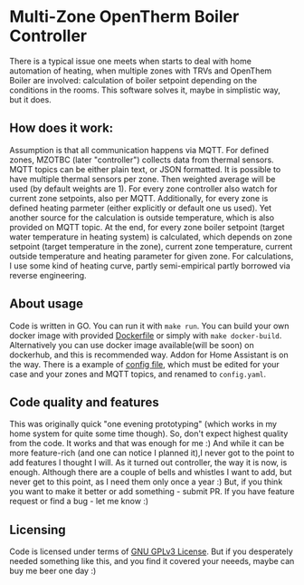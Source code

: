 # Multi-Zone OpenTherm Boiler Controller

There is a typical issue one meets when starts to deal with home automation of heating, 
when multiple zones with TRVs and OpenThem Boiler are involved: calculation of boiler setpoint 
depending on the conditions in the rooms. This software solves it, maybe in simplistic way, 
but it does.

## How does it work:
Assumption is that all communication happens via MQTT. For defined zones, MZOTBC (later "controller")
collects data  from thermal sensors. MQTT topics can be either plain text, or JSON formatted.
It is possible to have multiple thermal sensors per zone. Then weighted average will be used 
(by default weights are 1). For every zone controller also watch for current zone setpoints, also per MQTT.
Additionally, for every zone is defined heating parmeter (either explicitly or default one us used).
Yet another source for the calculation is outside temperature, which is also provided on MQTT topic.
At the end, for every zone boiler setpoint (target water temperature in heating system) is calculated, 
which depends on zone setpoint (target temperature in the zone), current zone temperature, current 
outside temperature and heating parameter for given zone. For calculations, I use some kind of heating curve,
partly semi-empirical partly borrowed via reverse engineering.

## About usage
Code is written in GO. You can run it with `make run`.
You can build your own docker image with provided [Dockerfile](./Dockerfile) or simply with `make docker-build`.
Alternatively you can use docker image available(will be soon) on dockerhub, 
and this is recommended way. Addon for Home Assistant is on the way.
There is a example of [config file](./example_config.yaml), which must be edited for your case and your zones 
and MQTT topics, and renamed to `config.yaml`.

## Code quality and features 
This was originally quick "one evening prototyping" (which works in my home system for quite some time though).
So, don't expect highest quality from the code. It works and that was enough for me :) 
And while it can be more feature-rich (and one can notice I planned it),I never got to the point to add 
features I thought I will. As it turned out controller, the way it is now, is enough.
Although there are a couple of bells and whistles I want to add, but never get to this point, as I need 
them only once a year :) But, if you think you want to make it better or add something - submit PR. 
If you have feature request or find a bug - let me know :)

## Licensing
Code is licensed under terms of [GNU GPLv3 License](./LICENSE).
But if you desperately needed something like this, and you find it covered your neeeds,
maybe can buy me beer one day :)


